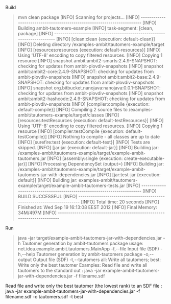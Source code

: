 Build

>mvn clean package
[INFO] Scanning for projects...
[INFO] ------------------------------------------------------------------------
[INFO] Building ambit-tautomers-example
[INFO]    task-segment: [clean, package]
[INFO] ------------------------------------------------------------------------
[INFO] [clean:clean {execution: default-clean}]
[INFO] Deleting directory /examples-ambit/tautomers-example/target
[INFO] [resources:resources {execution: default-resources}]
[INFO] Using 'UTF-8' encoding to copy filtered resources.
[INFO] Copying 1 resource
[INFO] snapshot ambit:ambit2-smarts:2.4.9-SNAPSHOT: checking for updates from ambit-plovdiv-snapshots
[INFO] snapshot ambit:ambit2-core:2.4.9-SNAPSHOT: checking for updates from ambit-plovdiv-snapshots
[INFO] snapshot ambit:ambit2-base:2.4.9-SNAPSHOT: checking for updates from ambit-plovdiv-snapshots
[INFO] snapshot org.bitbucket.nanojava:nanojava:0.0.1-SNAPSHOT: checking for updates from ambit-plovdiv-snapshots
[INFO] snapshot ambit:ambit2-hashcode:2.4.9-SNAPSHOT: checking for updates from ambit-plovdiv-snapshots
[INFO] [compiler:compile {execution: default-compile}]
[INFO] Compiling 2 source files to /examples-ambit/tautomers-example/target/classes
[INFO] [resources:testResources {execution: default-testResources}]
[INFO] Using 'UTF-8' encoding to copy filtered resources.
[INFO] Copying 1 resource
[INFO] [compiler:testCompile {execution: default-testCompile}]
[INFO] Nothing to compile - all classes are up to date
[INFO] [surefire:test {execution: default-test}]
[INFO] Tests are skipped.
[INFO] [jar:jar {execution: default-jar}]
[INFO] Building jar: /examples-ambit/tautomers-example/target/example-ambit-tautomers.jar
[INFO] [assembly:single {execution: create-executable-jar}]
[INFO] Processing DependencySet (output=)
[INFO] Building jar: /examples-ambit/tautomers-example/target/example-ambit-tautomers-jar-with-dependencies.jar
[INFO] [jar:test-jar {execution: default}]
[INFO] Building jar: examples-ambit/tautomers-example/target/example-ambit-tautomers-tests.jar
[INFO] ------------------------------------------------------------------------
[INFO] BUILD SUCCESSFUL
[INFO] ------------------------------------------------------------------------
[INFO] Total time: 20 seconds
[INFO] Finished at: Wed Sep 19 16:13:08 EEST 2012
[INFO] Final Memory: 34M/497M
[INFO] ------------------------------------------------------------------------


Run

>java -jar target/example-ambit-tautomers-jar-with-dependencies.jar -h
Tautomer generation by ambit-tautomers package
usage: net.idea.example.ambit.tautomers.MainApp
 -f,--file <file>        Input file (SDF)
 -h,--help               Tautomer generation by ambit-tautomers package
 -o,--output <output>    Output file (SDF)
 -t,--tautomers <file>   all: Write all tautomers; best: Write only the
                         best tautomer
Examples:
Read file and write all tautomers to the standard out :
java -jar example-ambit-tautomers-jar-with-dependencies.jar     -f filename.sdf

Read file and write only the best tautomer (the lowest rank) to an SDF file :
java -jar example-ambit-tautomers-jar-with-dependencies.jar     -f filename.sdf -o tautomers.sdf -t best



